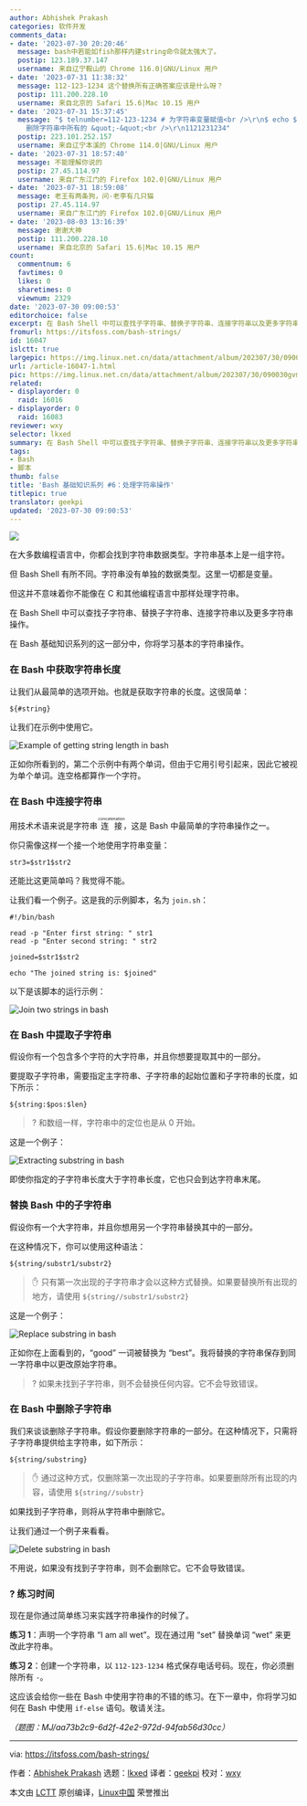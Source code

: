 ```yaml
---
author: Abhishek Prakash
categories: 软件开发
comments_data:
- date: '2023-07-30 20:20:46'
  message: bash中若能如fish那样内建string命令就太强大了。
  postip: 123.189.37.147
  username: 来自辽宁鞍山的 Chrome 116.0|GNU/Linux 用户
- date: '2023-07-31 11:38:32'
  message: 112-123-1234 这个替换所有正确答案应该是什么呀？
  postip: 111.200.228.10
  username: 来自北京的 Safari 15.6|Mac 10.15 用户
- date: '2023-07-31 15:37:45'
  message: "$ telnumber=112-123-1234 # 为字符串变量赋值<br />\r\n$ echo ${telnumber//-} #
    删除字符串中所有的 &quot;-&quot;<br />\r\n1121231234"
  postip: 223.101.252.157
  username: 来自辽宁本溪的 Chrome 114.0|GNU/Linux 用户
- date: '2023-07-31 18:57:40'
  message: 不能理解你说的
  postip: 27.45.114.97
  username: 来自广东江门的 Firefox 102.0|GNU/Linux 用户
- date: '2023-07-31 18:59:08'
  message: 老王有两条狗，问-老李有几只猫
  postip: 27.45.114.97
  username: 来自广东江门的 Firefox 102.0|GNU/Linux 用户
- date: '2023-08-03 13:16:39'
  message: 谢谢大神
  postip: 111.200.228.10
  username: 来自北京的 Safari 15.6|Mac 10.15 用户
count:
  commentnum: 6
  favtimes: 0
  likes: 0
  sharetimes: 0
  viewnum: 2329
date: '2023-07-30 09:00:53'
editorchoice: false
excerpt: 在 Bash Shell 中可以查找子字符串、替换子字符串、连接字符串以及更多字符串操作。
fromurl: https://itsfoss.com/bash-strings/
id: 16047
islctt: true
largepic: https://img.linux.net.cn/data/attachment/album/202307/30/090030gvm6pgutlvzll4zg.jpg
url: /article-16047-1.html
pic: https://img.linux.net.cn/data/attachment/album/202307/30/090030gvm6pgutlvzll4zg.jpg.thumb.jpg
related:
- displayorder: 0
  raid: 16016
- displayorder: 0
  raid: 16083
reviewer: wxy
selector: lkxed
summary: 在 Bash Shell 中可以查找子字符串、替换子字符串、连接字符串以及更多字符串操作。
tags:
- Bash
- 脚本
thumb: false
title: 'Bash 基础知识系列 #6：处理字符串操作'
titlepic: true
translator: geekpi
updated: '2023-07-30 09:00:53'
---
```


![](https://img.linux.net.cn/data/attachment/album/202307/30/090030gvm6pgutlvzll4zg.jpg)


在大多数编程语言中，你都会找到字符串数据类型。字符串基本上是一组字符。


但 Bash Shell 有所不同。字符串没有单独的数据类型。这里一切都是变量。


但这并不意味着你不能像在 C 和其他编程语言中那样处理字符串。


在 Bash Shell 中可以查找子字符串、替换子字符串、连接字符串以及更多字符串操作。


在 Bash 基础知识系列的这一部分中，你将学习基本的字符串操作。


### 在 Bash 中获取字符串长度


让我们从最简单的选项开始。也就是获取字符串的长度。这很简单：



```
${#string}

```

让我们在示例中使用它。


![Example of getting string length in bash](https://img.linux.net.cn/data/attachment/album/202307/30/090053lzt0jo8arresae6y.png)


正如你所看到的，第二个示例中有两个单词，但由于它用引号引起来，因此它被视为单个单词。连空格都算作一个字符。


### 在 Bash 中连接字符串


用技术术语来说是字符串 <ruby> 连接 <rt>  concatenation </rt></ruby>，这是 Bash 中最简单的字符串操作之一。


你只需像这样一个接一个地使用字符串变量：



```
str3=$str1$str2

```

还能比这更简单吗？我觉得不能。


让我们看一个例子。这是我的示例脚本，名为 `join.sh`：



```
#!/bin/bash

read -p "Enter first string: " str1
read -p "Enter second string: " str2

joined=$str1$str2

echo "The joined string is: $joined"

```

以下是该脚本的运行示例：


![Join two strings in bash](https://img.linux.net.cn/data/attachment/album/202307/30/090053g3zoruhrh7w7r22o.png)


### 在 Bash 中提取子字符串


假设你有一个包含多个字符的大字符串，并且你想要提取其中的一部分。


要提取子字符串，需要指定主字符串、子字符串的起始位置和子字符串的长度，如下所示：



```
${string:$pos:$len}

```


> 
> ? 和数组一样，字符串中的定位也是从 0 开始。
> 
> 
> 


这是一个例子：


![Extracting substring in bash](https://img.linux.net.cn/data/attachment/album/202307/30/090054rtxev2i5aezeo3yx.png)


即使你指定的子字符串长度大于字符串长度，它也只会到达字符串末尾。


### 替换 Bash 中的子字符串


假设你有一个大字符串，并且你想用另一个字符串替换其中的一部分。


在这种情况下，你可以使用这种语法：



```
${string/substr1/substr2}

```


> 
> ✋ 只有第一次出现的子字符串才会以这种方式替换。如果要替换所有出现的地方，请使用 `${string//substr1/substr2}`
> 
> 
> 


这是一个例子：


![Replace substring in bash](https://img.linux.net.cn/data/attachment/album/202307/30/090054caii0ib0dladsuaw.png)


正如你在上面看到的，“good” 一词被替换为 “best”。我将替换的字符串保存到同一字符串中以更改原始字符串。



> 
> ? 如果未找到子字符串，则不会替换任何内容。它不会导致错误。
> 
> 
> 


### 在 Bash 中删除子字符串


我们来谈谈删除子字符串。假设你要删除字符串的一部分。在这种情况下，只需将子字符串提供给主字符串，如下所示：



```
${string/substring}

```


> 
> ✋ 通过这种方式，仅删除第一次出现的子字符串。如果要删除所有出现的内容，请使用 `${string//substr}`
> 
> 
> 


如果找到子字符串，则将从字符串中删除它。


让我们通过一个例子来看看。


![Delete substring in bash](https://img.linux.net.cn/data/attachment/album/202307/30/090054vz4lpr501pycccta.png)


不用说，如果没有找到子字符串，则不会删除它。它不会导致错误。


### ?️ 练习时间


现在是你通过简单练习来实践字符串操作的时候了。


**练习 1**：声明一个字符串 “I am all wet”。现在通过用 “set” 替换单词 “wet” 来更改此字符串。


**练习 2**：创建一个字符串，以 `112-123-1234` 格式保存电话号码。现在，你必须删除所有 `-`。


这应该会给你一些在 Bash 中使用字符串的不错的练习。在下一章中，你将学习如何在 Bash 中使用 `if-else` 语句。敬请关注。


*（题图：MJ/aa73b2c9-6d2f-42e2-972d-94fab56d30cc）*




---


via: <https://itsfoss.com/bash-strings/>


作者：[Abhishek Prakash](https://itsfoss.com/author/abhishek/) 选题：[lkxed](https://github.com/lkxed/) 译者：[geekpi](https://github.com/geekpi) 校对：[wxy](https://github.com/wxy)


本文由 [LCTT](https://github.com/LCTT/TranslateProject) 原创编译，[Linux中国](https://linux.cn/) 荣誉推出